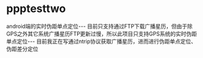 # ppptesttwo
android端的实时伪距单点定位---
目前只支持通过FTP下载广播星历，但由于除GPS之外其它系统广播星历FTP更新过慢，所以此项目只支持GPS系统的实时伪距单点定位---
目前我正在写通过ntrip协议获取广播星历，进而进行伪距单点定位、伪距差分定位
